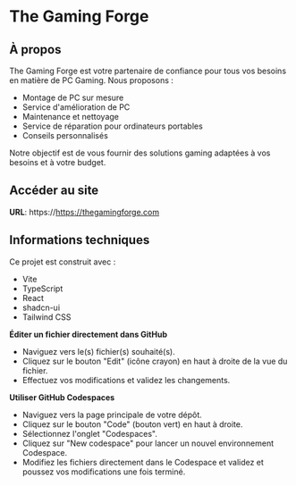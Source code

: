 # The Gaming Forge

## À propos

The Gaming Forge est votre partenaire de confiance pour tous vos besoins en matière de PC Gaming. Nous proposons :

- Montage de PC sur mesure
- Service d'amélioration de PC
- Maintenance et nettoyage
- Service de réparation pour ordinateurs portables
- Conseils personnalisés

Notre objectif est de vous fournir des solutions gaming adaptées à vos besoins et à votre budget.

## Accéder au site

**URL**: https://https://thegamingforge.com

## Informations techniques

Ce projet est construit avec :

- Vite
- TypeScript
- React
- shadcn-ui
- Tailwind CSS

**Éditer un fichier directement dans GitHub**

- Naviguez vers le(s) fichier(s) souhaité(s).
- Cliquez sur le bouton "Edit" (icône crayon) en haut à droite de la vue du fichier.
- Effectuez vos modifications et validez les changements.

**Utiliser GitHub Codespaces**

- Naviguez vers la page principale de votre dépôt.
- Cliquez sur le bouton "Code" (bouton vert) en haut à droite.
- Sélectionnez l'onglet "Codespaces".
- Cliquez sur "New codespace" pour lancer un nouvel environnement Codespace.
- Modifiez les fichiers directement dans le Codespace et validez et poussez vos modifications une fois terminé.
